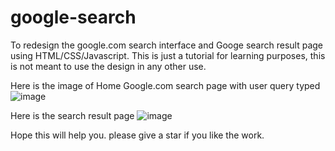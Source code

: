# google-search
To redesign the google.com search interface and Googe search result page using HTML/CSS/Javascript.  This is just a tutorial for learning purposes, this is not meant to use the design in any other use.

Here is the image of Home Google.com search page with user query typed
![image](https://user-images.githubusercontent.com/77499979/227772593-d1136282-eb14-4214-a9d9-b248f03a3549.png)



Here is the search result page
![image](https://user-images.githubusercontent.com/77499979/227772644-34384485-85d2-415a-9dbc-4120cff1994d.png)


Hope this will help you. please give a star if you like the work.
